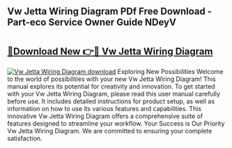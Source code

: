 ## Vw Jetta Wiring Diagram PDf Free Download - Part-eco Service Owner Guide NDeyV

# <h2><a href="http://dfmjwba.blite.top/?on=Vw+Jetta+Wiring+Diagram">🔗Download New 👉🔴 Vw Jetta Wiring Diagram</a></h2>

[![Vw Jetta Wiring Diagram download](https://i.imgur.com/lujVjoI.png)](http://dfmjwba.blite.top/?on=Vw+Jetta+Wiring+Diagram)
Exploring New Possibilities Welcome to the world of possibilities with your new Vw Jetta Wiring Diagram! This manual explores its potential for creativity and innovation. To get started with your Vw Jetta Wiring Diagram, please read this user manual carefully before use. It includes detailed instructions for product setup, as well as information on how to use its various features and capabilities. This innovative Vw Jetta Wiring Diagram offers a comprehensive suite of features designed to streamline your workflow. Your Success is Our Priority Vw Jetta Wiring Diagram. We are committed to ensuring your complete satisfaction.
